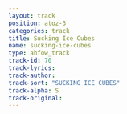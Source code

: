 ```yaml
---
layout: track
position: atoz-3
categories: track
title: Sucking Ice Cubes
name: sucking-ice-cubes
type: ahfow_track
track-id: 70
track-lyrics: 
track-author: 
track-sort: "SUCKING ICE CUBES"
track-alpha: S
track-original: 
---
```


